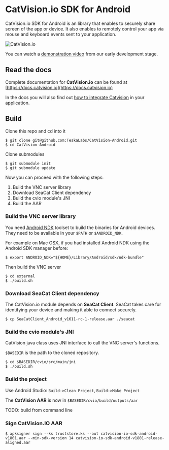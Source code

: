 # CatVision.io SDK for Android

CatVision.io SDK for Android is an library that enables to securely share screen of the app or device. It also enables to remotely control your app via mouse and keyboard events sent to your application.

![CatVision.io](https://teskalabscom.azureedge.net/media/img/solutions/teskalabs-catvisionio-illustration-android.png)

You can watch a [demonstration video](https://www.youtube.com/watch?v=bKjMwUtapxc) from our early development stage.

## Read the docs

Complete documentation for **CatVision.io** can be found at [https://docs.catvision.io](https://docs.catvision.io)

In the docs you will also find out [how to integrate Catvision](https://docs.catvision.io) in your application.

## Build

Clone this repo and cd into it

```
$ git clone git@github.com:TeskaLabs/CatVision-Android.git
$ cd CatVision-Android
```

Clone submodules

```
$ git submodule init
$ git submodule update
```

Now you can proceed with the following steps:

1. Build the VNC server library
2. Download SeaCat Client dependency
3. Build the cvio module's JNI
4. Build the AAR

### Build the VNC server library

You need [Android NDK](https://developer.android.com/ndk/index.html) toolset to build the binaries for Android devices. They need to be available in your `$PATH` or `$ANDROID_NDK`.

For example on Mac OSX, if you had installed Android NDK using the Android SDK manager before:

```
$ export ANDROID_NDK="${HOME}/Library/Android/sdk/ndk-bundle"
```

Then build the VNC server

```
$ cd external
$ ./build.sh
```

### Download SeaCat Client dependency

The CatVision.io module depends on **SeaCat Client**. SeaCat takes care for identifying your device and making it able to connect securely.

```
$ cp SeaCatClient_Android_v1611-rc-1-release.aar ./seacat 
```

### Build the cvio module's JNI

CatVision java class uses JNI interface to call the VNC server's functions.

`$BASEDIR` is the path to the cloned repository. 

```
$ cd $BASEDIR/cvio/src/main/jni
$ ./build.sh
```

### Build the project

Use Android Studio: `Build->Clean Project`, `Build->Make Project`

The **CatVision AAR** is now in `$BASEDIR/cvio/build/outputs/aar`

TODO: build from command line

### Sign CatVision.IO AAR

```
$ apksigner sign --ks truststore.ks --out catvision-io-sdk-android-v1801.aar --min-sdk-version 14 catvision-io-sdk-android-v1801-release-aligned.aar
```

